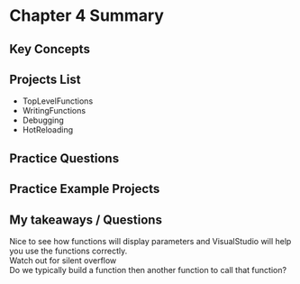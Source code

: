 # Chapter 4 Summary

## Key Concepts


## Projects List
* TopLevelFunctions
* WritingFunctions
* Debugging
* HotReloading


## Practice Questions


## Practice Example Projects


## My takeaways / Questions
Nice to see how functions will display parameters and VisualStudio will help you use the functions correctly.  
Watch out for silent overflow  
Do we typically build a function then another function to call that function?

